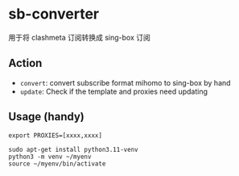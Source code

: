 # sb-converter

用于将 clashmeta 订阅转换成 sing-box 订阅

## Action

- `convert`: convert  subscribe format mihomo to sing-box by hand
- `update`: Check if the template and proxies need updating

## Usage (handy)

```
export PROXIES=[xxxx,xxxx]

sudo apt-get install python3.11-venv
python3 -m venv ~/myenv
source ~/myenv/bin/activate


```
